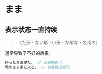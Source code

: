 # まま

## 表示状态一直持续

> 〔た形・ない形・い形・な形な・名词の〕

通常导致了不好的后果。

```js
座ったまま寝た。 // 坐着睡着了。
靴のまま家に入る。 // 穿着鞋进房间。
```
